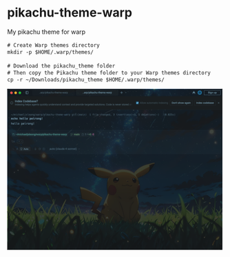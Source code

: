 # pikachu-theme-warp
My pikachu theme for warp

```shell
# Create Warp themes directory
mkdir -p $HOME/.warp/themes/

# Download the pikachu_theme folder
# Then copy the Pikachu theme folder to your Warp themes directory
cp -r ~/Downloads/pikachu_theme $HOME/.warp/themes/
```

<img src='./previews/pikachu_theme_preview.png' width='500'>